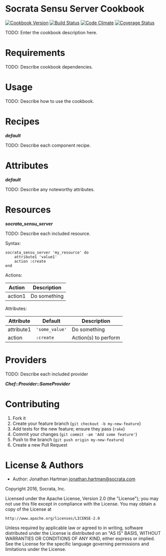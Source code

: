 Socrata Sensu Server Cookbook
=============================
[![Cookbook Version](https://img.shields.io/cookbook/v/socrata-sensu-server.svg)][cookbook]
[![Build Status](https://img.shields.io/travis/socrata-cookbooks/socrata-sensu-server.svg)][travis]
[![Code Climate](https://img.shields.io/codeclimate/github/socrata-cookbooks/socrata-sensu-server.svg)][codeclimate]
[![Coverage Status](https://img.shields.io/coveralls/socrata-cookbooks/socrata-sensu-server.svg)][coveralls]

[cookbook]: https://supermarket.chef.io/cookbooks/socrata-sensu-server
[travis]: https://travis-ci.org/socrata-cookbooks/socrata-sensu-server
[codeclimate]: https://codeclimate.com/github/socrata-cookbooks/socrata-sensu-server
[coveralls]: https://coveralls.io/r/socrata-cookbooks/socrata-sensu-server

TODO: Enter the cookbook description here.

Requirements
============

TODO: Describe cookbook dependencies.

Usage
=====

TODO: Describe how to use the cookbook.

Recipes
=======

***default***

TODO: Describe each component recipe.

Attributes
==========

***default***

TODO: Describe any noteworthy attributes.

Resources
=========

***socrata_sensu_server***

TODO: Describe each included resource.

Syntax:

    socrata_sensu_server 'my_resource' do
        attribute1 'value1'
        action :create
    end

Actions:

| Action  | Description  |
|---------|--------------|
| action1 | Do something |

Attributes:

| Attribute  | Default        | Description          |
|------------|----------------|----------------------|
| attribute1 | `'some_value'` | Do something         |
| action     | `:create`      | Action(s) to perform |

Providers
=========

TODO: Describe each included provider

***Chef::Provider::SomeProvider***

Contributing
============

1. Fork it
2. Create your feature branch (`git checkout -b my-new-feature`)
3. Add tests for the new feature; ensure they pass (`rake`)
4. Commit your changes (`git commit -am 'Add some feature'`)
5. Push to the branch (`git push origin my-new-feature`)
6. Create a new Pull Request

License & Authors
=================
- Author: Jonathan Hartman <jonathan.hartman@socrata.com>

Copyright 2016, Socrata, Inc.

Licensed under the Apache License, Version 2.0 (the "License");
you may not use this file except in compliance with the License.
You may obtain a copy of the License at

    http://www.apache.org/licenses/LICENSE-2.0

Unless required by applicable law or agreed to in writing, software
distributed under the License is distributed on an "AS IS" BASIS,
WITHOUT WARRANTIES OR CONDITIONS OF ANY KIND, either express or implied.
See the License for the specific language governing permissions and
limitations under the License.
